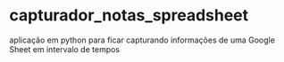 # capturador_notas_spreadsheet
aplicação em python para ficar capturando informações de uma Google Sheet em intervalo de tempos
